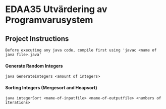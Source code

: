 # EDAA35 Utvärdering av Programvarusystem

## Project Instructions
```
Before executing any java code, compile first using 'javac <name of java file>.java'
```

#### Generate Random Integers
```shell
java GenerateIntegers <amount of integers>
```

#### Sorting Integers (Mergesort and Heapsort)
```shell
java integerSort <name-of-inputfile> <name-of-outputfile> <numbers of iterations>
```
